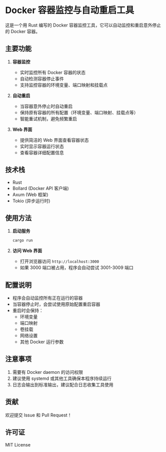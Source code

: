 # Docker 容器监控与自动重启工具

这是一个用 Rust 编写的 Docker 容器监控工具，它可以自动监控和重启意外停止的 Docker 容器。

## 主要功能

1. **容器监控**
   - 实时监控所有 Docker 容器的状态
   - 自动检测容器停止事件
   - 支持监控容器的环境变量、端口映射和挂载点

2. **自动重启**
   - 当容器意外停止时自动重启
   - 保持原有容器的所有配置（环境变量、端口映射、挂载点等）
   - 智能重试机制，避免频繁重启

3. **Web 界面**
   - 提供简洁的 Web 界面查看容器状态
   - 实时显示容器运行状态
   - 查看容器详细配置信息

## 技术栈

- Rust
- Bollard (Docker API 客户端)
- Axum (Web 框架)
- Tokio (异步运行时)

## 使用方法

1. **启动服务**
   ```bash
   cargo run
   ```

2. **访问 Web 界面**
   - 打开浏览器访问 `http://localhost:3000`
   - 如果 3000 端口被占用，程序会自动尝试 3001-3009 端口

## 配置说明

- 程序会自动监控所有正在运行的容器
- 当容器停止时，会尝试使用原始配置重启容器
- 重启时会保持：
  - 环境变量
  - 端口映射
  - 卷挂载
  - 网络设置
  - 其他 Docker 运行参数

## 注意事项

1. 需要有 Docker daemon 的访问权限
2. 建议使用 systemd 或其他工具确保本程序持续运行
3. 日志会输出到标准输出，建议配合日志收集工具使用

## 贡献

欢迎提交 Issue 和 Pull Request！

## 许可证

MIT License
